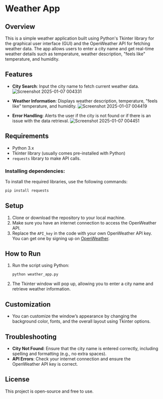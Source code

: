 # Weather App

## Overview
This is a simple weather application built using Python's Tkinter library for the graphical user interface (GUI) and the OpenWeather API for fetching weather data. The app allows users to enter a city name and get real-time weather details such as temperature, weather description, "feels like" temperature, and humidity.

## Features
- **City Search**: Input the city name to fetch current weather data.
![Screenshot 2025-01-07 004331](https://github.com/user-attachments/assets/0801337e-4396-4821-9df4-5a2a4fc1d806)

- **Weather Information**: Displays weather description, temperature, "feels like" temperature, and humidity.
![Screenshot 2025-01-07 004419](https://github.com/user-attachments/assets/d2e949bc-a55e-4235-a40e-1e3f37bd095c)

- **Error Handling**: Alerts the user if the city is not found or if there is an issue with the data retrieval.
![Screenshot 2025-01-07 004451](https://github.com/user-attachments/assets/72dc855b-fa33-4f26-838a-2fa31921acc6)

## Requirements
- Python 3.x
- Tkinter library (usually comes pre-installed with Python)
- `requests` library to make API calls.

### Installing dependencies:
To install the required libraries, use the following commands:
```bash
pip install requests
```

## Setup
1. Clone or download the repository to your local machine.
2. Make sure you have an internet connection to access the OpenWeather API.
3. Replace the `API_key` in the code with your own OpenWeather API key. You can get one by signing up on [OpenWeather](https://openweathermap.org/).

## How to Run
1. Run the script using Python:
    ```bash
    python weather_app.py
    ```
2. The Tkinter window will pop up, allowing you to enter a city name and retrieve weather information.

## Customization
- You can customize the window’s appearance by changing the background color, fonts, and the overall layout using Tkinter options.

## Troubleshooting
- **City Not Found**: Ensure that the city name is entered correctly, including spelling and formatting (e.g., no extra spaces).
- **API Errors**: Check your internet connection and ensure the OpenWeather API key is correct.

## License
This project is open-source and free to use.
